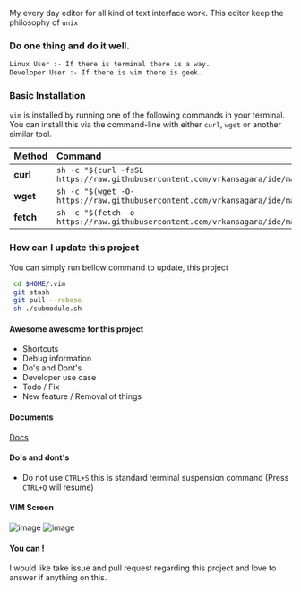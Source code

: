 My every day editor for all kind of text interface work. This editor keep the philosophy of `unix`

### Do one thing and do it well.

```bash
Linux User :- If there is terminal there is a way.
Developer User :- If there is vim there is geek.
```

### Basic Installation
`vim` is installed by running one of the following commands in your terminal. You can install this via the command-line with either `curl`, `wget` or another similar tool.

| Method    | Command                                                                                     |
| :-------- | :------------------------------------------------------------------------------------------ |
| **curl**  | `sh -c "$(curl -fsSL https://raw.githubusercontent.com/vrkansagara/ide/master/install.sh)"` |
| **wget**  | `sh -c "$(wget -O- https://raw.githubusercontent.com/vrkansagara/ide/master/install.sh)"`   |
| **fetch** | `sh -c "$(fetch -o - https://raw.githubusercontent.com/vrkansagara/ide/master/install.sh)"` |

### How can I update this project
You can simply run bellow command to update, this project

```bash
 cd $HOME/.vim
 git stash
 git pull --rebase
 sh ./submodule.sh
```
#### Awesome awesome for this project
- Shortcuts
- Debug information
- Do's and Dont's
- Developer use case
- Todo / Fix
- New feature / Removal of things

#### Documents
[Docs](docs/README.md)

#### Do's and dont's
- Do not use `CTRL+S` this is standard terminal suspension command (Press `CTRL+Q` will resume)

#### VIM Screen
![image](https://github.com/vrkansagara/ide/blob/master/screenshots/dark.png)
![image](https://github.com/vrkansagara/ide/blob/master/screenshots/light.png)

#### You can !
  I would like take issue and pull request regarding this project and love to answer if anything on this.
